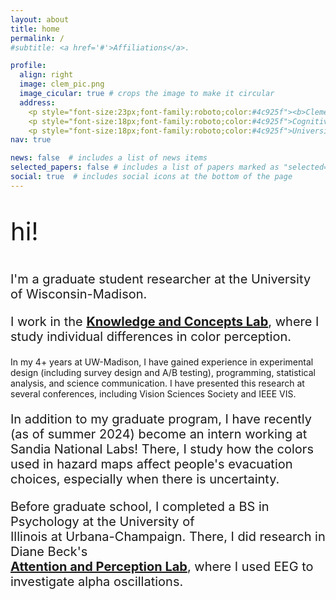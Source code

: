 ```yaml
---
layout: about
title: home
permalink: /
#subtitle: <a href='#'>Affiliations</a>. 

profile:
  align: right
  image: clem_pic.png
  image_cicular: true # crops the image to make it circular
  address: 
    <p style="font-size:23px;font-family:roboto;color:#4c925f"><b>Clementine Zimnicki</b></p>
    <p style="font-size:18px;font-family:roboto;color:#4c925f">Cognitive Scientist</p>
    <p style="font-size:18px;font-family:roboto;color:#4c925f">University of Wisconsin-Madison</p>
nav: true

news: false  # includes a list of news items
selected_papers: false # includes a list of papers marked as "selected={true}"
social: true  # includes social icons at the bottom of the page
---
```


<p style="font-size:40px;"> hi! </p>

<p style="font-size:20px;">I'm a graduate student researcher at the University of Wisconsin-Madison. </p>

<p style="font-size:20px;">I work in the <a href="http://concepts.psych.wisc.edu/"><b>Knowledge and Concepts Lab</b></a>, where I study individual differences in color perception. 

In my 4+ years at UW-Madison, I have gained experience in experimental design (including survey design and A/B testing), programming, statistical analysis, and science communication. I have presented this research at several conferences, including Vision Sciences Society and IEEE VIS. 
</p>

<p style="font-size:20px;">In addition to my graduate program, I have recently (as of summer 2024) become an intern working at Sandia National Labs! There, I study how the colors used in hazard maps affect people's evacuation choices, especially when there is uncertainty.</p>

<p style="font-size:20px;">Before graduate school, I completed a BS in Psychology at the University of <br> Illinois at Urbana-Champaign. There, I did research in Diane Beck's<br> <a href="https://becklab.beckman.illinois.edu/"><b>Attention and Perception Lab</b></a>, where I used EEG to investigate alpha oscillations.</p>
